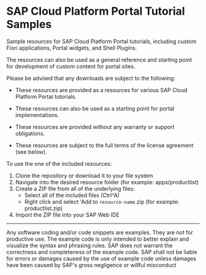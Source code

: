 # SAP Cloud Platform Portal Tutorial Samples

Sample resources for SAP Cloud Platform Portal tutorials, including custom Fiori applications, Portal widgets, and Shell Plugins.

The resources can also be used as a general reference and starting point for development of custom content for portal sites.

Please be advised that any downloads are subject to the following:

* These resources are provided as a resources for various SAP Cloud Platform Portal tutorials. 

* These resources can also be used as a starting point for portal implementations.

* These resources are provided without any warranty or support obligations.

* These resources are subject to the full terms of the license agreement (see below).

To use the one of the included resources:
1. Clone the repository or download it to your file system
2. Navigate into the desired resource folder (for example: apps/productlist)
3. Create a ZIP file from all of the underlying files:
	* Select all of the included files (Ctrl^A)
	* Right click and select 'Add to `resource-name`.zip (for example: productlist.zip)
4. Import the ZIP file into your SAP Web IDE 


***
Any software coding and/or code snippets are examples. They are not for productive use. The example code is only intended to better explain and visualize the syntax and phrasing rules. SAP does not warrant the correctness and completeness of the example code. SAP shall not be liable for errors or damages caused by the use of example code unless damages have been caused by SAP's gross negligence or willful misconduct
